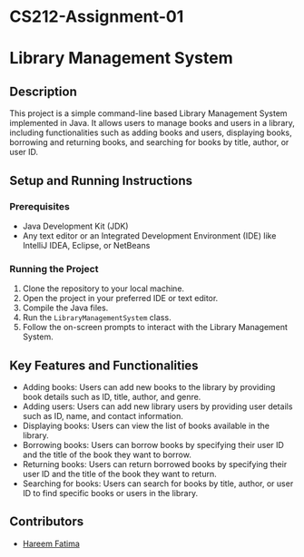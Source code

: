 # CS212-Assignment-01
# Library Management System

## Description
This project is a simple command-line based Library Management System implemented in Java. It allows users to manage books and users in a library, including functionalities such as adding books and users, displaying books, borrowing and returning books, and searching for books by title, author, or user ID.

## Setup and Running Instructions
### Prerequisites
- Java Development Kit (JDK)
- Any text editor or an Integrated Development Environment (IDE) like IntelliJ IDEA, Eclipse, or NetBeans

### Running the Project
1. Clone the repository to your local machine.
2. Open the project in your preferred IDE or text editor.
3. Compile the Java files.
4. Run the `LibraryManagementSystem` class.
5. Follow the on-screen prompts to interact with the Library Management System.

## Key Features and Functionalities
- Adding books: Users can add new books to the library by providing book details such as ID, title, author, and genre.
- Adding users: Users can add new library users by providing user details such as ID, name, and contact information.
- Displaying books: Users can view the list of books available in the library.
- Borrowing books: Users can borrow books by specifying their user ID and the title of the book they want to borrow.
- Returning books: Users can return borrowed books by specifying their user ID and the title of the book they want to return.
- Searching for books: Users can search for books by title, author, or user ID to find specific books or users in the library.

## Contributors
- [Hareem Fatima](https://github.com/5555523)


